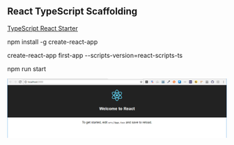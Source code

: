 ## React TypeScript Scaffolding

[TypeScript React Starter](https://github.com/Microsoft/TypeScript-React-Starter)

npm install -g create-react-app

create-react-app first-app --scripts-version=react-scripts-ts

npm run start

![alt first-app](assets/firstapp.png)